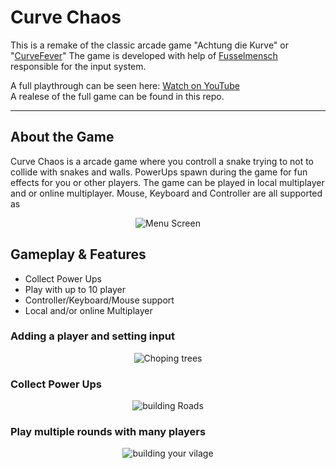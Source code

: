 # Curve Chaos

This is a remake of the classic arcade game "Achtung die Kurve" or "[CurveFever](https://curvefever.pro/)"
The game is developed with help of [Fusselmensch](https://github.com/fusselmensch) responsible for the input system.

A full playthrough can be seen here: [Watch on YouTube](https://www.youtube.com/watch?v=_Z_k4NQLr1Y)  
A realese of the full game can be found in this repo.

---

## About the Game  

Curve Chaos is a arcade game where you controll a snake trying to not to collide with snakes and walls. PowerUps spawn during the game for fun effects for you or other players.
The game can be played in local multiplayer and or online multiplayer. Mouse, Keyboard and Controller are all supported as 

<p align="center">
  <img src="https://i.imgur.com/9sezcsd.jpeg" alt="Menu Screen">
</p>

## Gameplay & Features
- Collect Power Ups
- Play with up to 10 player
- Controller/Keyboard/Mouse support
- Local and/or online Multiplayer


### Adding a player and setting input
<p align="center">
  <img src="https://media4.giphy.com/media/v1.Y2lkPTc5MGI3NjExamUxdTV3ZjljOXF1bHN3czE2ZWlvMW5iaDA2dHIzZ2UzbXNlNGxhMSZlcD12MV9pbnRlcm5hbF9naWZfYnlfaWQmY3Q9Zw/dAGBCElM1r6UZ8BAsh/giphy.gif" alt="Choping trees">
</p>

### Collect Power Ups
<p align="center">
  <img src="https://media0.giphy.com/media/v1.Y2lkPTc5MGI3NjExcGl4Y2lidGhocjFieXl5MHN3OTFydWlvaXI4OXpsMGg0bTg1ZjE4bSZlcD12MV9pbnRlcm5hbF9naWZfYnlfaWQmY3Q9Zw/gy9Qg7J2GuWRkJFJei/giphy.gif" alt="building Roads">
</p>

### Play multiple rounds with many players
<p align="center">
  <img src="https://media1.giphy.com/media/v1.Y2lkPTc5MGI3NjExbjRzcmZlYXhvZGJxYWM1ejY1dXNqbWk3a2VmaHpuaDNzb3hqajhnbCZlcD12MV9pbnRlcm5hbF9naWZfYnlfaWQmY3Q9Zw/b1hDRHeQdqhrLc4ek9/giphy.gif" alt="building your vilage">
</p>
